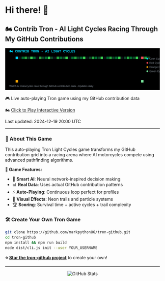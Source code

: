 # Hi there! 👋

## 🏍️ Contrib Tron - AI Light Cycles Racing Through My GitHub Contributions

[![Tron GitHub Game - AI Light Cycles Racing](output/contrib-tron-dark.svg)](https://markpython86.github.io/markpython86-tron-github/)

🎮 Live auto-playing Tron game using my GitHub contribution data

🏍️ [Click to Play Interactive Version](https://markpython86.github.io/markpython86-tron-github/)

Last updated: 2024-12-19 20:00 UTC

---

### 🚀 About This Game

This auto-playing Tron Light Cycles game transforms my GitHub contribution grid into a racing arena where AI motorcycles compete using advanced pathfinding algorithms.

**🎯 Game Features:**
- 🧠 **Smart AI**: Neural network-inspired decision making
- 📊 **Real Data**: Uses actual GitHub contribution patterns  
- ⚡ **Auto-Playing**: Continuous loop perfect for profiles
- 🎨 **Visual Effects**: Neon trails and particle systems
- 🏆 **Scoring**: Survival time + active cycles + trail complexity

### 🛠️ Create Your Own Tron Game

```bash
git clone https://github.com/markpython86/tron-github.git
cd tron-github
npm install && npm run build
node dist/cli.js init --user YOUR_USERNAME
```

**⭐ [Star the tron-github project](https://github.com/markpython86/tron-github)** to create your own!

---

<div align="center">
  <img src="https://github-readme-stats.vercel.app/api?username=markpython86&show_icons=true&theme=dark" alt="GitHub Stats"/>
</div>